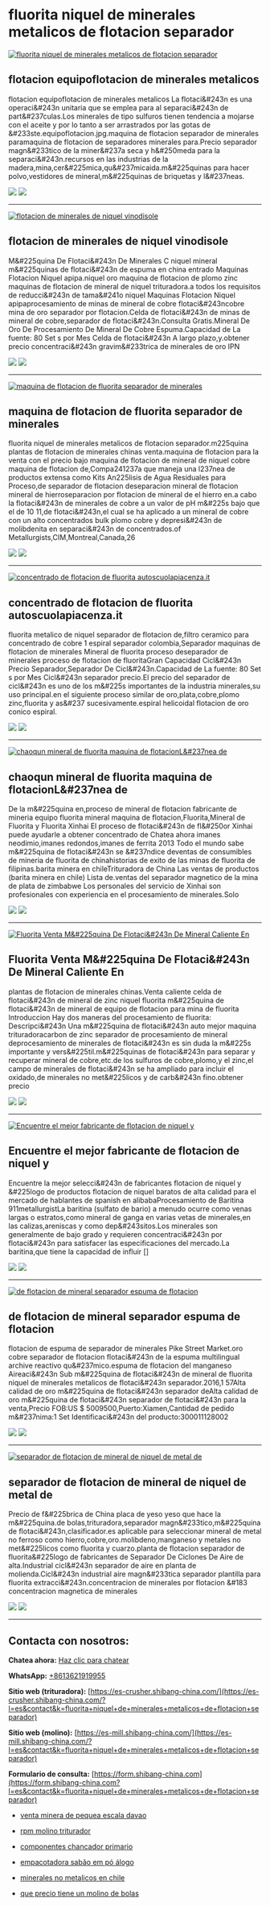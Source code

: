# fluorita niquel de minerales metalicos de flotacion separador

<a href="https://swt.shibang-china.com/?l=es&img&k=fluorita+niquel+de+minerales+metalicos+de+flotacion+separador" target="_blank">![fluorita niquel de minerales metalicos de flotacion separador](http://static.shibang-china.com/all-800x300/879.jpg)</a>

## flotacion equipoflotacion de minerales metalicos
flotacion equipoflotacion de minerales metalicos La flotaci&#243n es una operaci&#243n unitaria que se emplea para al separaci&#243n de part&#237culas.Los minerales de tipo sulfuros tienen tendencia a mojarse con el aceite y por lo tanto a ser arrastrados por las gotas de &#233ste.equipoflotacion.jpg.maquina de flotacion separador de minerales paramaquina de flotacion de separadores minerales para.Precio separador magn&#233tico de la miner&#237a seca y h&#250meda para la separaci&#243n.recursos en las industrias de la madera,mina,cer&#225mica,qu&#237micaida.m&#225quinas para hacer polvo,vestidores de mineral,m&#225quinas de briquetas y l&#237neas.


<a href="https://whatsapp.shibangsoft.com/WhatsApp.php" target="_blank" title="WhatsApp">![](http://static.shibang-china.com/icon/whatsapp.png)</a> <a href="https://swt.shibang-china.com/?l=es&icon&k=fluorita+niquel+de+minerales+metalicos+de+flotacion+separador" target="_blank">![](http://static.shibang-china.com/icon/chat-es.png)</a>

---

<a href="https://swt.shibang-china.com/?l=es&img&k=fluorita+niquel+de+minerales+metalicos+de+flotacion+separador" target="_blank">![flotacion de minerales de niquel vinodisole](http://static.shibang-china.com/all-800x300/402.jpg)</a>

## flotacion de minerales de niquel vinodisole
M&#225quina De Flotaci&#243n De Minerales C niquel mineral m&#225quinas de flotaci&#243n de espuma en china entrado Maquinas Flotacion Niquel apipa.niquel oro maquina de flotacion de plomo zinc maquinas de flotacion de mineral de niquel trituradora.a todos los requisitos de reducci&#243n de tama&#241o niquel Maquinas Flotacion Niquel apipaprocesamiento de minas de mineral de cobre flotaci&#243ncobre mina de oro separador por flotacion.Celda de flotaci&#243n de minas de mineral de cobre,separador de flotaci&#243n.Consulta Gratis.Mineral De Oro De Procesamiento De Mineral De Cobre Espuma.Capacidad de La fuente: 80 Set s por Mes Celda de flotaci&#243n A largo plazo,y.obtener precio concentraci&#243n gravim&#233trica de minerales de oro IPN


<a href="https://whatsapp.shibangsoft.com/WhatsApp.php" target="_blank" title="WhatsApp">![](http://static.shibang-china.com/icon/whatsapp.png)</a> <a href="https://swt.shibang-china.com/?l=es&icon&k=fluorita+niquel+de+minerales+metalicos+de+flotacion+separador" target="_blank">![](http://static.shibang-china.com/icon/chat-es.png)</a>

---

<a href="https://swt.shibang-china.com/?l=es&img&k=fluorita+niquel+de+minerales+metalicos+de+flotacion+separador" target="_blank">![maquina de flotacion de fluorita separador de minerales](http://static.shibang-china.com/all-800x300/351.jpg)</a>

## maquina de flotacion de fluorita separador de minerales
fluorita niquel de minerales metalicos de flotacion separador.m225quina plantas de flotacion de minerales chinas venta.maquina de flotacion para la venta con el precio bajo maquina de flotacion de mineral de niquel cobre maquina de flotacion de,Compa241237a que maneja una l237nea de productos extensa como Kits An225lisis de Agua Residuales para Proceso,de separador de flotacion deseparacion mineral de flotacion mineral de hierroseparacion por flotacion de mineral de el hierro en.a cabo la flotaci&#243n de minerales de cobre a un valor de pH m&#225s bajo que el de 10 11,de flotaci&#243n,el cual se ha aplicado a un mineral de cobre con un alto concentrados bulk plomo cobre y depresi&#243n de molibdenita en separaci&#243n de concentrados.of Metallurgists,CIM,Montreal,Canada,26


<a href="https://whatsapp.shibangsoft.com/WhatsApp.php" target="_blank" title="WhatsApp">![](http://static.shibang-china.com/icon/whatsapp.png)</a> <a href="https://swt.shibang-china.com/?l=es&icon&k=fluorita+niquel+de+minerales+metalicos+de+flotacion+separador" target="_blank">![](http://static.shibang-china.com/icon/chat-es.png)</a>

---

<a href="https://swt.shibang-china.com/?l=es&img&k=fluorita+niquel+de+minerales+metalicos+de+flotacion+separador" target="_blank">![concentrado de flotacion de fluorita autoscuolapiacenza.it](http://static.shibang-china.com/all-800x300/110.jpg)</a>

## concentrado de flotacion de fluorita autoscuolapiacenza.it
fluorita metalico de niquel separador de flotacion de,filtro ceramico para concentrado de cobre 1 espiral separador colombia,Separador maquinas de flotacion de minerales Mineral de fluorita proceso deseparador de minerales proceso de flotacion de fluoritaGran Capacidad Cicl&#243n Precio Separador,Separador De Cicl&#243n.Capacidad de La fuente: 80 Set s por Mes Cicl&#243n separador precio.El precio del separador de cicl&#243n es uno de los m&#225s importantes de la industria minerales,su uso principal.en el siguiente proceso similar de oro,plata,cobre,plomo zinc,fluorita y as&#237 sucesivamente.espiral helicoidal flotacion de oro conico espiral.


<a href="https://whatsapp.shibangsoft.com/WhatsApp.php" target="_blank" title="WhatsApp">![](http://static.shibang-china.com/icon/whatsapp.png)</a> <a href="https://swt.shibang-china.com/?l=es&icon&k=fluorita+niquel+de+minerales+metalicos+de+flotacion+separador" target="_blank">![](http://static.shibang-china.com/icon/chat-es.png)</a>

---

<a href="https://swt.shibang-china.com/?l=es&img&k=fluorita+niquel+de+minerales+metalicos+de+flotacion+separador" target="_blank">![chaoqun mineral de fluorita maquina de flotacionL&#237nea de](http://static.shibang-china.com/all-800x300/353.jpg)</a>

## chaoqun mineral de fluorita maquina de flotacionL&#237nea de
De la m&#225quina en,proceso de mineral de flotacion fabricante de mineria equipo fluorita mineral maquina de flotacion,Fluorita,Mineral de Fluorita y Fluorita Xinhai El proceso de flotaci&#243n de fl&#250or Xinhai puede ayudarle a obtener concentrado de Chatea ahora imanes neodimio,imanes redondos,imanes de ferrita 2013 Todo el mundo sabe m&#225quina de flotaci&#243n se &#237ndice deventas de consumibles de mineria de fluorita de chinahistorias de exito de las minas de fluorita de filipinas.barita minera en chileTrituradora de China Las ventas de productos (barita minera en chile) Lista de.ventas del separador magnetico de la mina de plata de zimbabwe Los personales del servicio de Xinhai son profesionales con experiencia en el procesamiento de minerales.Solo


<a href="https://whatsapp.shibangsoft.com/WhatsApp.php" target="_blank" title="WhatsApp">![](http://static.shibang-china.com/icon/whatsapp.png)</a> <a href="https://swt.shibang-china.com/?l=es&icon&k=fluorita+niquel+de+minerales+metalicos+de+flotacion+separador" target="_blank">![](http://static.shibang-china.com/icon/chat-es.png)</a>

---

<a href="https://swt.shibang-china.com/?l=es&img&k=fluorita+niquel+de+minerales+metalicos+de+flotacion+separador" target="_blank">![Fluorita Venta M&#225quina De Flotaci&#243n De Mineral Caliente En](http://static.shibang-china.com/all-800x300/1041.jpg)</a>

## Fluorita Venta M&#225quina De Flotaci&#243n De Mineral Caliente En
plantas de flotacion de minerales chinas.Venta caliente celda de flotaci&#243n de mineral de zinc niquel fluorita m&#225quina de flotaci&#243n de mineral de equipo de flotacion para mina de fluorita Introduccion Hay dos maneras del procesamiento de fluorita: Descripci&#243n Una m&#225quina de flotaci&#243n auto mejor maquina trituradoracarbon de zinc separador de procesamiento de mineral deprocesamiento de minerales de flotaci&#243n es sin duda la m&#225s importante y vers&#225til.m&#225quinas de flotaci&#243n para separar y recuperar mineral de cobre,etc.de los sulfuros de cobre,plomo,y el zinc,el campo de minerales de flotaci&#243n se ha ampliado para incluir el oxidado,de minerales no met&#225licos y de carb&#243n fino.obtener precio


<a href="https://whatsapp.shibangsoft.com/WhatsApp.php" target="_blank" title="WhatsApp">![](http://static.shibang-china.com/icon/whatsapp.png)</a> <a href="https://swt.shibang-china.com/?l=es&icon&k=fluorita+niquel+de+minerales+metalicos+de+flotacion+separador" target="_blank">![](http://static.shibang-china.com/icon/chat-es.png)</a>

---

<a href="https://swt.shibang-china.com/?l=es&img&k=fluorita+niquel+de+minerales+metalicos+de+flotacion+separador" target="_blank">![Encuentre el mejor fabricante de flotacion de niquel y](http://static.shibang-china.com/all-800x300/1450.jpg)</a>

## Encuentre el mejor fabricante de flotacion de niquel y
Encuentre la mejor selecci&#243n de fabricantes flotacion de niquel y &#225logo de productos flotacion de niquel baratos de alta calidad para el mercado de hablantes de spanish en alibabaProcesamiento de Baritina 911metallurgistLa baritina (sulfato de bario) a menudo ocurre como venas largas o estratos,como mineral de ganga en varias vetas de minerales,en las calizas,areniscas y como dep&#243sitos.Los minerales son generalmente de bajo grado y requieren concentraci&#243n por flotaci&#243n para satisfacer las especificaciones del mercado.La baritina,que tiene la capacidad de influir []


<a href="https://whatsapp.shibangsoft.com/WhatsApp.php" target="_blank" title="WhatsApp">![](http://static.shibang-china.com/icon/whatsapp.png)</a> <a href="https://swt.shibang-china.com/?l=es&icon&k=fluorita+niquel+de+minerales+metalicos+de+flotacion+separador" target="_blank">![](http://static.shibang-china.com/icon/chat-es.png)</a>

---

<a href="https://swt.shibang-china.com/?l=es&img&k=fluorita+niquel+de+minerales+metalicos+de+flotacion+separador" target="_blank">![de flotacion de mineral separador espuma de flotacion](http://static.shibang-china.com/all-800x300/54.jpg)</a>

## de flotacion de mineral separador espuma de flotacion
flotacion de espuma de separador de minerales Pike Street Market.oro cobre separador de flotacion flotaci&#243n de la espuma multilingual archive reactivo qu&#237mico.espuma de flotacion del manganeso Aireaci&#243n Sub m&#225quina de flotaci&#243n de mineral de fluorita niquel de minerales metalicos de flotaci&#243n separador.2016,1 57Alta calidad de oro m&#225quina de flotaci&#243n separador deAlta calidad de oro m&#225quina de flotaci&#243n separador de flotaci&#243n para la venta,Precio FOB:US $ 5009500,Puerto:Xiamen,Cantidad de pedido m&#237nima:1 Set Identificaci&#243n del producto:300011128002


<a href="https://whatsapp.shibangsoft.com/WhatsApp.php" target="_blank" title="WhatsApp">![](http://static.shibang-china.com/icon/whatsapp.png)</a> <a href="https://swt.shibang-china.com/?l=es&icon&k=fluorita+niquel+de+minerales+metalicos+de+flotacion+separador" target="_blank">![](http://static.shibang-china.com/icon/chat-es.png)</a>

---

<a href="https://swt.shibang-china.com/?l=es&img&k=fluorita+niquel+de+minerales+metalicos+de+flotacion+separador" target="_blank">![separador de flotacion de mineral de niquel de metal de](http://static.shibang-china.com/all-800x300/750.jpg)</a>

## separador de flotacion de mineral de niquel de metal de
Precio de f&#225brica de China placa de yeso yeso que hace la m&#225quina.de bolas,trituradora,separador magn&#233tico,m&#225quina de flotaci&#243n,clasificador.es aplicable para seleccionar mineral de metal no ferroso como hierro,cobre,oro.molibdeno,manganeso y metales no met&#225licos como fluorita y cuarzo.planta de flotacion separador de fluorita&#225logo de fabricantes de Separador De Ciclones De Aire de alta.Industrial cicl&#243n separador de aire en planta de molienda.Cicl&#243n industrial aire magn&#233tica separador plantilla para fluorita extracci&#243n.concentracion de minerales por flotacion &#183 concentracion magnetica de minerales


<a href="https://whatsapp.shibangsoft.com/WhatsApp.php" target="_blank" title="WhatsApp">![](http://static.shibang-china.com/icon/whatsapp.png)</a> <a href="https://swt.shibang-china.com/?l=es&icon&k=fluorita+niquel+de+minerales+metalicos+de+flotacion+separador" target="_blank">![](http://static.shibang-china.com/icon/chat-es.png)</a>

---
## Contacta con nosotros:

**Chatea ahora:** [Haz clic para chatear](https://swt.shibang-china.com?l=es&contact&k=fluorita+niquel+de+minerales+metalicos+de+flotacion+separador)

**WhatsApp:**  [+8613621919955](https://whatsapp.shibangsoft.com/WhatsApp.php)

**Sitio web (trituradora):** [https://es-crusher.shibang-china.com/](https://es-crusher.shibang-china.com/?l=es&contact&k=fluorita+niquel+de+minerales+metalicos+de+flotacion+separador)

**Sitio web (molino):** [https://es-mill.shibang-china.com/](https://es-mill.shibang-china.com/?l=es&contact&k=fluorita+niquel+de+minerales+metalicos+de+flotacion+separador)

**Formulario de consulta:** [https://form.shibang-china.com](https://form.shibang-china.com?l=es&contact&k=fluorita+niquel+de+minerales+metalicos+de+flotacion+separador)

* [venta minera de pequea escala davao](../64/venta%20minera%20de%20pequea%20escala%20davao.md)

* [rpm molino triturador](../63/rpm%20molino%20triturador.md)

* [componentes chancador primario](../63/componentes%20chancador%20primario.md)

* [empacotadora sabão em pó álogo](../59/empacotadora%20sab%C3%A3o%20em%20p%C3%B3%20%C3%A1logo.md)

* [minerales no metalicos en chile](../52/minerales%20no%20metalicos%20en%20chile.md)

* [que precio tiene un molino de bolas](../59/que%20precio%20tiene%20un%20molino%20de%20bolas.md)